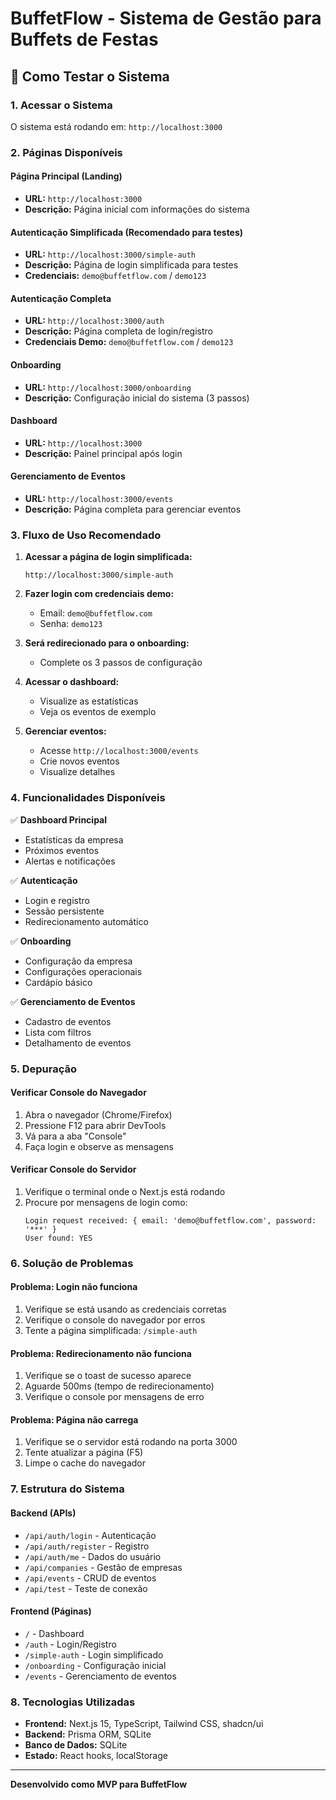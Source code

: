 # BuffetFlow - Sistema de Gestão para Buffets de Festas

## 🚀 Como Testar o Sistema

### 1. Acessar o Sistema
O sistema está rodando em: `http://localhost:3000`

### 2. Páginas Disponíveis

#### Página Principal (Landing)
- **URL:** `http://localhost:3000`
- **Descrição:** Página inicial com informações do sistema

#### Autenticação Simplificada (Recomendado para testes)
- **URL:** `http://localhost:3000/simple-auth`
- **Descrição:** Página de login simplificada para testes
- **Credenciais:** `demo@buffetflow.com` / `demo123`

#### Autenticação Completa
- **URL:** `http://localhost:3000/auth`
- **Descrição:** Página completa de login/registro
- **Credenciais Demo:** `demo@buffetflow.com` / `demo123`

#### Onboarding
- **URL:** `http://localhost:3000/onboarding`
- **Descrição:** Configuração inicial do sistema (3 passos)

#### Dashboard
- **URL:** `http://localhost:3000`
- **Descrição:** Painel principal após login

#### Gerenciamento de Eventos
- **URL:** `http://localhost:3000/events`
- **Descrição:** Página completa para gerenciar eventos

### 3. Fluxo de Uso Recomendado

1. **Acessar a página de login simplificada:**
   ```
   http://localhost:3000/simple-auth
   ```

2. **Fazer login com credenciais demo:**
   - Email: `demo@buffetflow.com`
   - Senha: `demo123`

3. **Será redirecionado para o onboarding:**
   - Complete os 3 passos de configuração

4. **Acessar o dashboard:**
   - Visualize as estatísticas
   - Veja os eventos de exemplo

5. **Gerenciar eventos:**
   - Acesse `http://localhost:3000/events`
   - Crie novos eventos
   - Visualize detalhes

### 4. Funcionalidades Disponíveis

✅ **Dashboard Principal**
- Estatísticas da empresa
- Próximos eventos
- Alertas e notificações

✅ **Autenticação**
- Login e registro
- Sessão persistente
- Redirecionamento automático

✅ **Onboarding**
- Configuração da empresa
- Configurações operacionais
- Cardápio básico

✅ **Gerenciamento de Eventos**
- Cadastro de eventos
- Lista com filtros
- Detalhamento de eventos

### 5. Depuração

#### Verificar Console do Navegador
1. Abra o navegador (Chrome/Firefox)
2. Pressione F12 para abrir DevTools
3. Vá para a aba "Console"
4. Faça login e observe as mensagens

#### Verificar Console do Servidor
1. Verifique o terminal onde o Next.js está rodando
2. Procure por mensagens de login como:
   ```
   Login request received: { email: 'demo@buffetflow.com', password: '***' }
   User found: YES
   ```

### 6. Solução de Problemas

#### Problema: Login não funciona
1. Verifique se está usando as credenciais corretas
2. Verifique o console do navegador por erros
3. Tente a página simplificada: `/simple-auth`

#### Problema: Redirecionamento não funciona
1. Verifique se o toast de sucesso aparece
2. Aguarde 500ms (tempo de redirecionamento)
3. Verifique o console por mensagens de erro

#### Problema: Página não carrega
1. Verifique se o servidor está rodando na porta 3000
2. Tente atualizar a página (F5)
3. Limpe o cache do navegador

### 7. Estrutura do Sistema

#### Backend (APIs)
- `/api/auth/login` - Autenticação
- `/api/auth/register` - Registro
- `/api/auth/me` - Dados do usuário
- `/api/companies` - Gestão de empresas
- `/api/events` - CRUD de eventos
- `/api/test` - Teste de conexão

#### Frontend (Páginas)
- `/` - Dashboard
- `/auth` - Login/Registro
- `/simple-auth` - Login simplificado
- `/onboarding` - Configuração inicial
- `/events` - Gerenciamento de eventos

### 8. Tecnologias Utilizadas

- **Frontend:** Next.js 15, TypeScript, Tailwind CSS, shadcn/ui
- **Backend:** Prisma ORM, SQLite
- **Banco de Dados:** SQLite
- **Estado:** React hooks, localStorage

---

**Desenvolvido como MVP para BuffetFlow**
